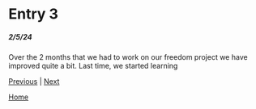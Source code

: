 # Entry 3
##### 2/5/24

Over the 2 months that we had to work on our freedom project we have improved quite a bit. Last time, we started learning

[Previous](entry02.md) | [Next](entry04.md)

[Home](../README.md)
